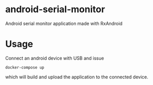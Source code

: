 # android-serial-monitor

Android serial monitor application made with RxAndroid

# Usage

Connect an android device with USB and issue
```
docker-compose up
```
which will build and upload the application to the connected device.
